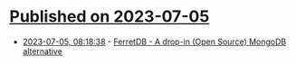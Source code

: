 # [Published on 2023-07-05](index.md)

* [2023-07-05, 08:18:38](https://lobste.rs/s/hat2mu/ferretdb_drop_open_source_mongodb) - [FerretDB - A drop-in (Open Source) MongoDB alternative](https://github.com/FerretDB/FerretDB)
